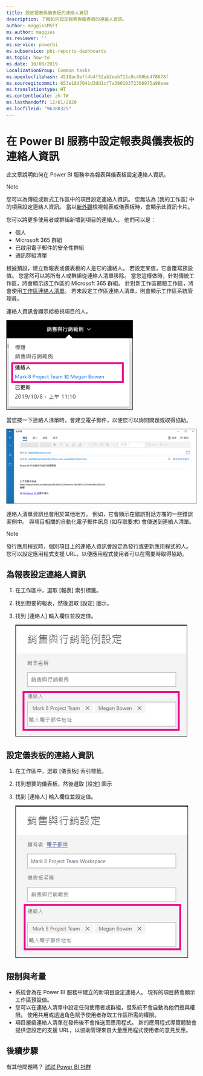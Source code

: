 ```yaml
---
title: 設定報表與儀表板的連絡人資訊
description: 了解如何設定報表與儀表板的連絡人資訊。
author: maggiesMSFT
ms.author: maggies
ms.reviewer: ''
ms.service: powerbi
ms.subservice: pbi-reports-dashboards
ms.topic: how-to
ms.date: 10/08/2019
LocalizationGroup: Common tasks
ms.openlocfilehash: 4518ac8eff4b4f52ab2eeb715c0c460bb478678f
ms.sourcegitcommit: 653e18d7041d3dd1cf7a38010372366975a98eae
ms.translationtype: HT
ms.contentlocale: zh-TW
ms.lasthandoff: 12/01/2020
ms.locfileid: "96388325"
---
```

# <a name="set-contact-information-for-reports-and-dashboards-in-the-power-bi-service"></a>在 Power BI 服務中設定報表與儀表板的連絡人資訊
此文章說明如何在 Power BI 服務中為報表與儀表板設定連絡人資訊。

> [!NOTE]
> 您可以為傳統或新式工作區中的項目設定連絡人資訊。 您無法為 [我的工作區] 中的項目設定連絡人資訊。 當以[新外觀](../consumer/service-new-look.md)檢視報表或儀表板時，會顯示此資訊卡片。

您可以將更多使用者或群組新增到項目的連絡人。 他們可以是：
* 個人
* Microsoft 365 群組
* 已啟用電子郵件的安全性群組
* 通訊群組清單

根據預設，建立新報表或儀表板的人是它的連絡人。 若設定某值，它會覆寫預設值。 您當然可以將所有人或群組從連絡人清單移除。 當您這樣做時，針對傳統工作區，將會顯示該工作區的 Microsoft 365 群組。 針對新工作區體驗工作區，將會使用[工作區連絡人清單](../collaborate-share/service-create-the-new-workspaces.md#create-a-contact-list)。 若未設定工作區連絡人清單，則會顯示工作區系統管理員。

連絡人資訊會顯示給檢視項目的人。 

 ![服務報表連絡人](media/service-item-contact/service-report-contact.png)

當您按一下連絡人清單時，會建立電子郵件，以便您可以詢問問題或取得協助。 

 ![服務連絡人電子郵件](media/service-item-contact/service-contact-email.png)
 
連絡人清單資訊也會用於其他地方。 例如，它會顯示在錯誤對話方塊的一些錯誤案例中。 與項目相關的自動化電子郵件訊息 (如存取要求) 會傳送到連絡人清單。 

> [!NOTE]
> 發行應用程式時，個別項目上的連絡人資訊會設定為發行或更新應用程式的人。 您可以設定應用程式支援 URL，以便應用程式使用者可以在需要時取得協助。

## <a name="set-contact-information-for-a-report"></a>為報表設定連絡人資訊
1. 在工作區中，選取 [報表] 索引標籤。
2. 找到想要的報表，然後選取 [設定] 圖示。
3. 找到 [連絡人] 輸入欄位並設定值。

     ![服務報表連絡人設定](media/service-item-contact/service-report-contact-setting.png)

## <a name="set-contact-information-for-a-dashboard"></a>設定儀表板的連絡人資訊
1. 在工作區中，選取 [儀表板] 索引標籤。
2. 找到想要的儀表板，然後選取 [設定] 圖示
3. 找到 [連絡人] 輸入欄位並設定值。

     ![服務儀表板連絡人設定](media/service-item-contact/service-dashboard-contact-setting.png)

## <a name="limitations-and-considerations"></a>限制與考量
* 系統會為在 Power BI 服務中建立的新項目設定連絡人。 現有的項目將會顯示工作區預設值。
* 您可以在連絡人清單中設定任何使用者或群組，但系統不會自動為他們授與權限。 使用共用或透過角色賦予使用者存取工作區所需的權限。 
* 項目層級連絡人清單在發佈後不會推送至應用程式。 新的應用程式導覽體驗會提供您設定的支援 URL，以協助管理來自大量應用程式使用者的意見反應。


## <a name="next-steps"></a>後續步驟

有其他問題嗎？ [試試 Power BI 社群](https://community.powerbi.com/)
